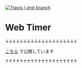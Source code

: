 <p>
  <a href="https://travis-ci.org/masakurapa/timer.masakurapa.com">
    <img alt="Travis (.org) branch" src="https://travis-ci.org/masakurapa/timer.masakurapa.com.svg?branch=master">
  </a>
</p>

# Web Timer
↓↓↓↓↓↓↓↓↓↓↓↓↓↓↓↓↓↓↓↓

[こちら](https://timer.masakurapa.com/) で公開しています

↑↑↑↑↑↑↑↑↑↑↑↑↑↑↑↑↑↑↑↑
